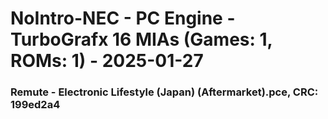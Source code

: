 # NoIntro-NEC - PC Engine - TurboGrafx 16 MIAs (Games: 1, ROMs: 1) - 2025-01-27
### Remute - Electronic Lifestyle (Japan) (Aftermarket).pce, CRC: 199ed2a4
